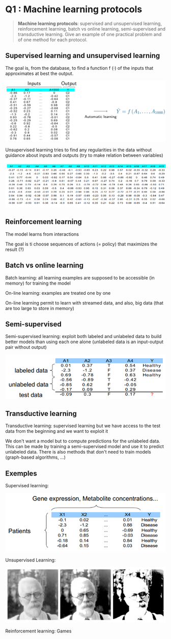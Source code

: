 # Q1 : Machine learning protocols

> **Machine learning protocols**: supervised and unsupervised learning, reinforcement learning, batch vs online learning, semi-supervised and transductive learning. Give an example of one practical problem and of one method for each protocol.

## Supervised learning and unsupervised learning

The goal is, from the database, to find a function f (·) of the inputs that
approximates at best the output.

![](attachments/Pasted%20image%2020231005105104.png)

Unsupervised learning tries to find any regularities in the data without guidance about inputs and outputs (try to make relation between variables)

![](attachments/Pasted%20image%2020231226105116.png)

## Reinforcement learning

The model learns from interactions

The goal is ti choose sequences of actions (= policy) that maximizes the result (?)

## Batch vs online learning

Batch learning: all learning examples are supposed to be accessible (in memory) for training the model

On-line learning: examples are treated one by one

On-line learning permit to learn with streamed data, and also, big data (that are too large to store in memory)

## Semi-supervised

Semi-supervised learning: exploit both labeled and unlabeled data to build better models than using each one alone (unlabeled data is an input-output pair without output)

![](attachments/Pasted%20image%2020231226103329.png)

## Transductive learning

Transductive learning: supervised learning but we have access to the test data from the beginning and we want to exploit it

We don't want a model but to compute predictions for the unlabeled data. This can be made by training a semi-supervised model and use it to predict unlabeled data. There is also methods that don't need to train models (graph-based algorithms, ...)

## Exemples

Supervised learning:

![](attachments/Pasted%20image%2020231226104931.png)

Unsupervised Learning:

![](attachments/Pasted%20image%2020231226105358.png)

Reinforcement learning: Games



